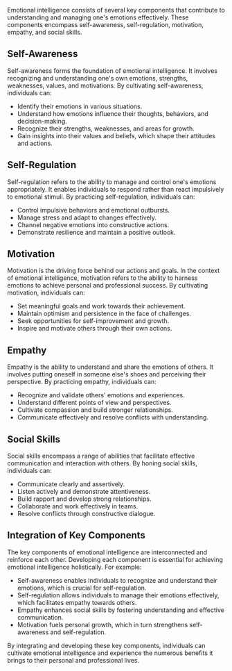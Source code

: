 
Emotional intelligence consists of several key components that contribute to understanding and managing one's emotions effectively. These components encompass self-awareness, self-regulation, motivation, empathy, and social skills.

Self-Awareness
--------------

Self-awareness forms the foundation of emotional intelligence. It involves recognizing and understanding one's own emotions, strengths, weaknesses, values, and motivations. By cultivating self-awareness, individuals can:

* Identify their emotions in various situations.
* Understand how emotions influence their thoughts, behaviors, and decision-making.
* Recognize their strengths, weaknesses, and areas for growth.
* Gain insights into their values and beliefs, which shape their attitudes and actions.

Self-Regulation
---------------

Self-regulation refers to the ability to manage and control one's emotions appropriately. It enables individuals to respond rather than react impulsively to emotional stimuli. By practicing self-regulation, individuals can:

* Control impulsive behaviors and emotional outbursts.
* Manage stress and adapt to changes effectively.
* Channel negative emotions into constructive actions.
* Demonstrate resilience and maintain a positive outlook.

Motivation
----------

Motivation is the driving force behind our actions and goals. In the context of emotional intelligence, motivation refers to the ability to harness emotions to achieve personal and professional success. By cultivating motivation, individuals can:

* Set meaningful goals and work towards their achievement.
* Maintain optimism and persistence in the face of challenges.
* Seek opportunities for self-improvement and growth.
* Inspire and motivate others through their own actions.

Empathy
-------

Empathy is the ability to understand and share the emotions of others. It involves putting oneself in someone else's shoes and perceiving their perspective. By practicing empathy, individuals can:

* Recognize and validate others' emotions and experiences.
* Understand different points of view and perspectives.
* Cultivate compassion and build stronger relationships.
* Communicate effectively and resolve conflicts with understanding.

Social Skills
-------------

Social skills encompass a range of abilities that facilitate effective communication and interaction with others. By honing social skills, individuals can:

* Communicate clearly and assertively.
* Listen actively and demonstrate attentiveness.
* Build rapport and develop strong relationships.
* Collaborate and work effectively in teams.
* Resolve conflicts through constructive dialogue.

Integration of Key Components
-----------------------------

The key components of emotional intelligence are interconnected and reinforce each other. Developing each component is essential for achieving emotional intelligence holistically. For example:

* Self-awareness enables individuals to recognize and understand their emotions, which is crucial for self-regulation.
* Self-regulation allows individuals to manage their emotions effectively, which facilitates empathy towards others.
* Empathy enhances social skills by fostering understanding and effective communication.
* Motivation fuels personal growth, which in turn strengthens self-awareness and self-regulation.

By integrating and developing these key components, individuals can cultivate emotional intelligence and experience the numerous benefits it brings to their personal and professional lives.
